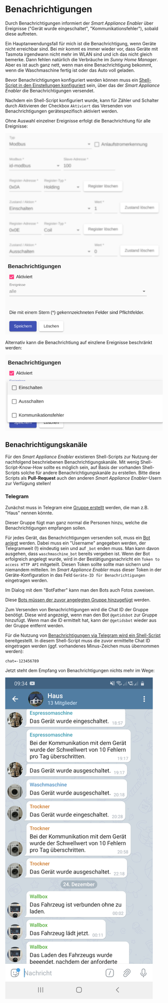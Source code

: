 # Benachrichtigungen

Durch Benachrichtigungen informiert der *Smart Appliance Enabler* über Ereignisse ("Gerät wurde eingeschaltet", "Kommunikationsfehler"), sobald diese auftreten.

Ein Hauptanwendungsfall für mich ist die Benachrichtigung, wenn Geräte nicht erreichbar sind. Bei mir kommt es immer wieder vor, dass Geräte mit Tasmota irgendwann nicht mehr im WLAN sind und ich das nicht gleich bemerke. Dann fehlen natürlich die Verbräuche im *Sunny Home Manager*. Aber es ist auch ganz nett, wenn man eine Benachrichtigung bekommt, wenn die Waschmaschine fertig ist oder das Auto voll geladen.

Bevor Benachrichtigungen konfiguriert werden können muss ein [Shell-Script in den Einstellungen konfiguriert](Settings_DE.md#benachrichtigungen) sein, über das der *Smart Appliance Enabler* die Benachrichtigungen versendet.

Nachdem ein Shell-Script konfiguriert wurde, kann für Zähler und Schalter durch Aktivieren der Checkbox `Aktiviert` das Versenden von Benachrichtigungen gerätespezifisch aktiviert werden.

Ohne Auswahl einzelner Ereignisse erfolgt die Benachrichtiung für alle Ereignisse:

![Alle Ereignisse](../pics/fe/NotificationsAll.png)

Alternativ kann die Benachrichtiung auf einzlene Ereignisse beschränkt werden:

![Ausgewählte Ereignisse](../pics/fe/NotificationsSome.png)

## Benachrichtigungskanäle

Für den *Smart Appliance Enabler* existieren Shell-Scripts zur Nutzung der nachfolgend beschriebenen Benachrichtigungskanäle. Mit wenig Shell-Script-Know-How sollte es möglich sein, auf Basis der vorhanden Shell-Scripts solche für andere Benachrichtigungskanäle zu erstellen. Bitte diese Scripts als **Pull-Request** auch den anderen *Smart Appliance Enabler*-Usern zur Verfügung stellen!  

### Telegram
Zunächst muss in Telegram eine [Gruppe erstellt](https://telegram.org/faq/de#f-wie-kann-ich-eine-gruppe-erstellen) werden, die man z.B. "Haus" nennen könnte.

Dieser Gruppe fügt man ganz normal die Personen hinzu, welche die Benachrichtigungen empfangen sollen. 

Für jedes Gerät, das Benachrichtigungen versenden soll, muss ein [Bot anlegt](https://core.telegram.org/bots#3-how-do-i-create-a-bot) werden. Dabei muss ein "Username" angegeben werden, der Telegramweit (!) eindeutig sein und auf `_bot` enden muss. Man kann davon ausgehen, dass `waschmaschine_bot` bereits vergeben ist. Wenn der Bot erfolgreich angelegt wurde, wird in der Bestätigungsnachricht ein `Token to access HTTP API` mitgeteilt. Diesen Token sollte sollte man sichern und niemandem mitteilen. Im *Smart Appliance Enabler* muss dieser Token in der Geräte-Konfiguration in das Feld `Geräte-ID für Benachrichtigungen` eingetragen werden.

Im Dialog mit dem "BotFather" kann man den Bots auch Fotos zuweisen.

Diese [Bots müssen der zuvor angelegten Gruppe hinzugefügt](https://telegram.org/faq/de#f-wie-kann-ich-mehr-mitglieder-hinzufgen-und-was-ist-ein-einladu) werden.

Zum Versenden von Benachrichtigungen wird die Chat ID der Gruppe benötigt. Diese wird angezeigt, wenn man den Bot `@getidsbot` zur Gruppe hinzufügt. Wenn man die ID ermittelt hat, kann der `@getidsbot` wieder aus der Gruppe entfernt werden.

Für die Nutzung von [Benachrichtigungen via Telegram wird ein Shell-Script](ManualInstallation_DE.md#Benachrichtigungen) bereitgestellt. In diesem Shell-Script muss die zuvor ermittelte Chat ID eingetragen werden (ggf. vorhandenes Minus-Zeichen muss übernommen werden):
```
chat=-123456789
```

Jetzt steht dem Empfang von Benachrichtigungen nichts mehr im Wege:

![Telegram](../pics/Telegram.jpg)
